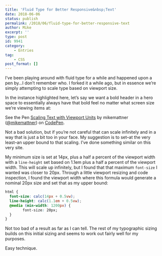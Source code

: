 ```yaml
---
title: 'Fluid Type for Better Responsive&nbsp;Text'
date: 2018-06-06
status: publish
permalink: /2018/06/fluid-type-for-better-responsive-text
author: Mike
excerpt: ''
type: post
id: 9941
category:
    - Entries
tag:
    - CSS
post_format: []
---
```

I’ve been playing around with fluid type for a while and happened upon a pen by…I don’t remember who. I forked it a while ago, but in essence we’re simply attempting to scale type based on viewport size.

In the instance highlighted here, let’s say we want a bold header in a hero space to essentially always have that bold feel no matter what screen size we’re viewing items at:

See the Pen [Scaling Text with Viewport Units](https://codepen.io/mikemattner/pen/vrKoGO/) by mikemattner ([@mikemattner](https://codepen.io/mikemattner)) on [CodePen](https://codepen.io).


Not a bad solution, but if you’re not careful that can scale infinitely and in a way that is just a bit too in your face. My suggestion is to set–at the very least–an upper bound to that scaling. I’ve done something similar on this very site.

My minimum size is set at 14px, plus a half a percent of the viewport width with a `line-height` set based on 1.1em plus a half a percent of the viewport width. This will scale up infinitely, but I found that that maximum `font-size` I wanted was closer to 20px. Through a little viewport resizing and code inspection, I found the viewport width where this formula would generate a nominal 20px size and set that as my upper bound:

```css
html {
  font-size: calc(14px + 0.5vw);
  line-height: calc(1.1em + 0.5vw);
  @media (min-width: 1200px) {
        font-size: 20px;
  }
}
```

Not too bad of a result as far as I can tell. The rest of my typographic sizing builds on this initial sizing and seems to work out fairly well for my purposes.

Easy technique.